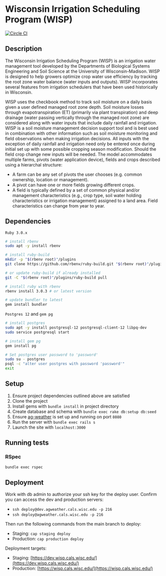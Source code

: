 # Wisconsin Irrigation Scheduling Program (WISP)

[![Circle CI](https://circleci.com/gh/uwent/wisp.svg?style=svg&circle-token=ac949534b314e7ad331b2373135f52a52fba512b)](https://circleci.com/gh/uwent/wisp)

## Description

The Wisconsin Irrigation Scheduling Program (WISP) is an irrigation water management tool developed by the Departments of Biological Systems Engineering and Soil Science at the University of Wisconsin-Madison. WISP is designed to help growers optimize crop water use efficiency by tracking the root zone water balance (water inputs and outputs). WISP incorporates several features from irrigation schedulers that have been used historically in Wisconsin.

WISP uses the checkbook method to track soil moisture on a daily basis given a user defined managed root zone depth. Soil moisture losses through evapotranspiration (ET) (primarily via plant transpiration) and deep drainage (water passing vertically through the managed root zone) are considered along with water inputs that include daily rainfall and irrigation. WISP is a soil moisture management decision support tool and is best used in combination with other information such as soil moisture monitoring and field observations when making irrigation decisions. All inputs with the exception of daily rainfall and irrigation need only be entered once during initial set up with some possible cropping season modification. Should the field crop change new inputs will be needed. The model accommodates multiple farms, pivots (water application device), fields and crops described using a hierarchal structure:

* A farm can be any set of pivots the user chooses (e.g. common ownership, location or management).
* A pivot can have one or more fields growing different crops.
* A field is typically defined by a set of common physical and/or management characteristics (e.g., crop type, soil water holding characteristics or irrigation management) assigned to a land area. Field characteristics can change from year to year.

## Dependencies

`Ruby 3.0.x`
```bash
# install rbenv
sudo apt -y install rbenv

# install ruby-build
mkdir -p "$(rbenv root)"/plugins
git clone https://github.com/rbenv/ruby-build.git "$(rbenv root)"/plugins/ruby-build

# or update ruby-build if already installed
git -C "$(rbenv root)"/plugins/ruby-build pull

# install ruby with rbenv
rbenv install 3.0.3 # or latest version

# update bundler to latest
gem install bundler
```

`Postgres 12` and `gem pg`
```bash
# install postgres
sudo apt -y install postgresql-12 postgresql-client-12 libpq-dev
sudo service postgresql start

# install gem pg
gem install pg

# Set postgres user password to 'password'
sudo su - postgres
psql -c "alter user postgres with password 'password'"
exit
```

## Setup

1. Ensure project dependencies outlined above are satisfied
2. Clone the project
3. Install gems with `bundle install` in project directory
4. Create database and schema with `bundle exec rake db:setup db:seed`
5. Ensure [ag-weather](https://github.com/uwent/ag-weather) is set up and running on port `8080`
6. Run the server with `bundle exec rails s`
7. Launch the site with `localhost:3000`

## Running tests

### RSpec

```bash
bundle exec rspec
```

## Deployment

Work with db admin to authorize your ssh key for the deploy user. Confirm you can access the dev and production servers:

* `ssh deploy@dev.agweather.cals.wisc.edu -p 216`
* `ssh deploy@agweather.cals.wisc.edu -p 216`

Then run the following commands from the main branch to deploy:

* Staging: `cap staging deploy`
* Production: `cap production deploy`

Deployment targets:

* Staging: [https://dev.wisp.cals.wisc.edu/](https://dev.wisp.cals.wisc.edu/)
* Production: [https://wisp.cals.wisc.edu/](https://wisp.cals.wisc.edu/)

